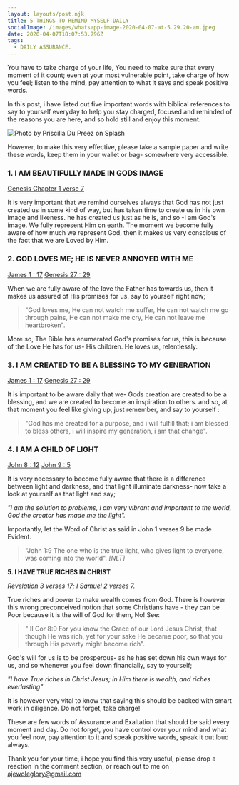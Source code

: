 ```yaml
---
layout: layouts/post.njk
title: 5 THINGS TO REMIND MYSELF DAILY
socialImage: /images/whatsapp-image-2020-04-07-at-5.29.20-am.jpeg
date: 2020-04-07T18:07:53.796Z
tags:
  - DAILY ASSURANCE.
---
```

You have to take charge of your life, You need to make sure that every moment of it count;  even at your most vulnerable point, take charge of how you feel; listen to the mind, pay attention to what it says and speak positive words.

In this post, i have listed out five important words with biblical references to say to yourself everyday to help you stay charged, focused and reminded of the reasons you are here, and so hold still and enjoy this moment.

![Photo by Priscilla Du Preez on Splash](/images/whatsapp-image-2020-04-07-at-5.29.20-am.jpeg)

However, to make this very effective, please take a sample paper and write these words, keep them in your wallet or bag- somewhere very accessible.

### 1. I AM BEAUTIFULLY MADE IN GODS IMAGE
[Genesis Chapter 1 verse 7](https://www.biblegateway.com/passage/?search=Genesis1:7&version=NIV)

It is very important that we remind ourselves always that God has not just created us in some kind of way, but has taken time to create us in his own image and likeness. he has created us just as he is, and so -I am God's image. We fully represent Him on earth. The moment we become fully aware of how much we represent God, then it makes us very conscious of the fact that we are Loved by Him.


### 2. GOD LOVES ME; HE IS NEVER ANNOYED WITH ME
[James 1 : 17](https://www.biblegateway.com/passage/?search=James1:17&version=NIV) [Genesis 27 : 29](https://www.biblegateway.com/passage/?search=Genesis27:29&version=NIV)

When we are fully aware of the love the Father has towards us, then it makes us assured of His promises for us. say to yourself right now; 

>"God loves me, He can not watch me suffer, He can not watch me go through pains, He can not make me cry, He can not leave me heartbroken".

More so, The Bible has enumerated God's promises for us, this is because of the Love He has for us- His children. He loves us, relentlessly.


### 3. I AM CREATED TO BE A BLESSING TO MY GENERATION
[James 1 : 17](https://www.biblegateway.com/passage/?search=James1:17&version=NIV) [Genesis 27 : 29](https://www.biblegateway.com/passage/?search=Genesis27:29&version=NIV)


It is important to be aware daily that we- Gods creation are created to be a blessing, and we are created to become an inspiration to others. and so, at that moment you feel like giving up, just remember, and say to yourself :

>"God has me created for a purpose, and i will fulfill that; i am blessed to bless others, i will inspire my generation, i am that change".

### 4. I AM A CHILD OF LIGHT
[John 8 : 12](https://www.biblegateway.com/passage/?search=John8:12&version=NIV) [John 9 : 5](https://www.biblegateway.com/passage/?search=John9:5&version=NIV)


It is very necessary to become fully aware that there is a difference between light and darkness, and that light illuminate darkness- now take a look at yourself as that light and say; 

*"I am the solution to problems, i am very vibrant and important to the world, God the creator has made me the light".*

Importantly, let the Word of Christ as said in  John 1 verses 9 be  made Evident. 

> "John 1:9 The one who is the true light, who gives light to everyone, was coming into the world". *\[NLT]*

**5. I HAVE TRUE RICHES IN CHRIST** 

 *Revelation 3 verses 17; I Samuel 2 verses 7.*

True riches and power to make wealth comes from God. There is however this wrong preconceived notion that some Christians have - they can be Poor because it is the will of God for them, No! See: 

> " II Cor 8:9  For you know the Grace of our Lord Jesus Christ, that though He was rich, yet for your sake He became poor, so that you through His poverty might become rich".

God's will for us is to be prosperous- as he has set down his own ways for us, and so whenever you feel down financially, say to yourself;

*"I have True riches in Christ Jesus; in Him there is wealth, and riches everlasting"*

It is however very vital to know that saying this should be backed with smart work in diligence. Do not forget, take charge!

These are few words of Assurance and Exaltation that should be said every moment and day. Do not forget, you have control over your mind and what you feel now, pay attention to it and speak positive words, speak it out loud always. 

Thank you for your time, i hope you find this very useful, please drop a reaction in the comment section, or reach out to me on ajewoleglory@gmail.com